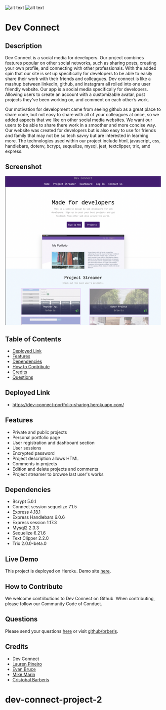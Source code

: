 [comment]: <> (This readme was created by Nodinq Readme Generator)
![alt text](https://img.shields.io/badge/License-MIT-brightgreen)
![alt text](https://img.shields.io/badge/Ver.-1.0.0-blue)

# Dev Connect


## Description

Dev Connect is a social media for developers. Our project combines features popular on other social networks, such as sharing posts, creating your own profile, and connecting with other professionals. With the added spin that our site is set up specifically for developers to be able to easily share their work with their friends and colleagues. Dev connect is like a mashup between linkedin, github, and instagram all rolled into one user friendly website.
Our app is a social media specifically for developers. Allowing users to create an account with a customizable avatar, post projects they've been working on, and comment on each other’s work.

Our motivation for development came from seeing github as a great place to share code, but not easy to share with all of your colleagues at once, so we added aspects that we like on other social media websites. We want our users to be able to share there work in a smoother and more concise way. Our website was created for developers but is also easy to use for friends and family that may not be so tech savvy but are interested in learning more.
The technologies used within our project include html, javascript, css,  handlebars, dotenv, bcrypt, sequelize, mysql, jest, textclipper, trix, amd express.

## Screenshot

![alt screenshot](https://github.com/brberis/dev-connect-portfolio-sharing/blob/main/assets/images/web.png?raw=true)

## Table of Contents

- [Deployed Link](#Deployed-Link)
- [Features](#features)
- [Dependencies](#dependencies)
- [How to Contribute](#how-to-contribute)
- [Credits](#credits)
- [Questions](#questions)


## Deployed Link

- https://dev-connect-portfolio-sharing.herokuapp.com/

## Features

- Private and public projects
- Personal portfolio page
- User registration and dashboard section
- User sessions
- Encrypted password
- Project description allows HTML
- Comments in projects
- Edition and delete projects and comments
- Project streamer to browse last user's works

## Dependencies

- Bcrypt 5.0.1
- Connect session sequelize 7.1.5
- Express 4.18.1
- Express Handlebars 6.0.6
- Express session 1.17.3
- Mysql2 2.3.3
- Sequelize 6.21.6
- Text Clipper 2.2.0
- Trix 2.0.0-beta.0

## Live Demo

This project is deployed on Heroku. Demo site [here](https://dev-connect-portfolio-sharing.herokuapp.com/).

## How to Contribute

We welcome contributions to Dev Connect on Github. When contributing, please follow our Community Code of Conduct.

## Questions

Please send your questions [here](mailto:cristobal@barberis.com?subject=[GitHub]%20Dev%20Connect) or visit [github/brberis](https://github.com/brberis).

## Credits

* Dev Connect
* [Lauren Pineiro](https://github.com/laurenp305)
* [Evan Bruce](https://github.com/evanbruce38)
* [Mike Marin](https://github.com/mikejmarin25)
* [Cristobal Barberis](https://github.com/brberis)  
# dev-connect-project-2
